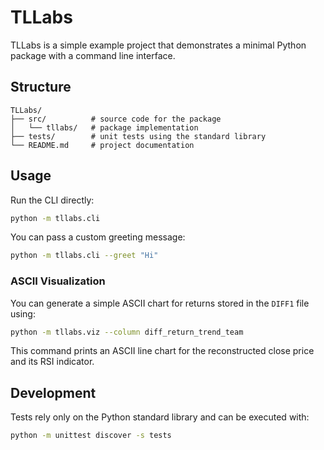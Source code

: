 # TLLabs

TLLabs is a simple example project that demonstrates a minimal Python
package with a command line interface.

## Structure

```
TLLabs/
├── src/          # source code for the package
│   └── tllabs/   # package implementation
├── tests/        # unit tests using the standard library
└── README.md     # project documentation
```

## Usage

Run the CLI directly:

```bash
python -m tllabs.cli
```

You can pass a custom greeting message:

```bash
python -m tllabs.cli --greet "Hi"
```

### ASCII Visualization

You can generate a simple ASCII chart for returns stored in the `DIFF1`
file using:

```bash
python -m tllabs.viz --column diff_return_trend_team
```

This command prints an ASCII line chart for the reconstructed close price
and its RSI indicator.

## Development

Tests rely only on the Python standard library and can be executed with:

```bash
python -m unittest discover -s tests
```
